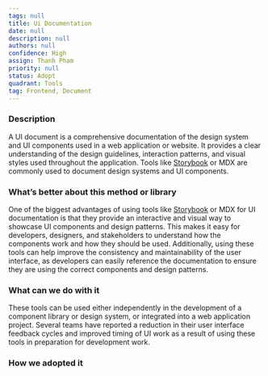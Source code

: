 ```yaml
---
tags: null
title: Ui Documentation
date: null
description: null
authors: null
confidence: High
assign: Thanh Pham
priority: null
status: Adopt
quadrant: Tools
tag: Frontend, Document
---
```


<!-- table_of_contents d0878c8c-e206-41a2-bf67-f22427c17bde -->

### Description

A UI document is a comprehensive documentation of the design system and UI components used in a web application or website. It provides a clear understanding of the design guidelines, interaction patterns, and visual styles used throughout the application. Tools like [Storybook](https://storybook.js.org/) or MDX are commonly used to document design systems and UI components.

### What’s better about this method or library

One of the biggest advantages of using tools like [Storybook](https://storybook.js.org/) or MDX for UI documentation is that they provide an interactive and visual way to showcase UI components and design patterns. This makes it easy for developers, designers, and stakeholders to understand how the components work and how they should be used. Additionally, using these tools can help improve the consistency and maintainability of the user interface, as developers can easily reference the documentation to ensure they are using the correct components and design patterns.

### What can we do with it

These tools can be used either independently in the development of a component library or design system, or integrated into a web application project. Several teams have reported a reduction in their user interface feedback cycles and improved timing of UI work as a result of using these tools in preparation for development work.

### How we adopted it
<!-- child_database dd72a14c-8d8c-41a3-aa55-6e89ccd6ddfb -->
